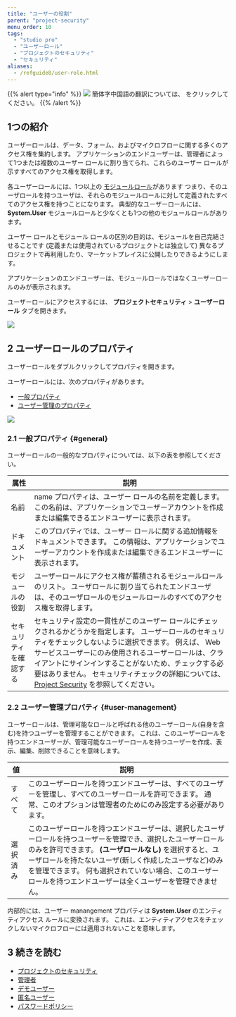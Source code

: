 ```yaml
---
title: "ユーザーの役割"
parent: "project-security"
menu_order: 10
tags:
  - "studio pro"
  - "ユーザーロール"
  - "プロジェクトのセキュリティ"
  - "セキュリティ"
aliases:
  - /refguide8/user-role.html
---
```


{{% alert type="info" %}}
<img src="attachments/chinese-translation/china.png" style="display: inline-block; margin: 0" /> 簡体字中国語の翻訳については、 [<unk> <unk> <unk>](https://cdn.mendix.tencent-cloud.com/documentation/refguide8/user-roles.pdf) をクリックしてください。
{{% /alert %}}

## 1つの紹介

ユーザーロールは、データ、フォーム、およびマイクロフローに関する多くのアクセス権を集約します。 アプリケーションのエンドユーザーは、管理者によって1つまたは複数のユーザー ロールに割り当てられ、これらのユーザー ロールが示すすべてのアクセス権を取得します。

各ユーザーロールには、1つ以上の [モジュールロール](module-security#module-role)があります つまり、そのユーザロールを持つユーザは、それらのモジュールロールに対して定義されたすべてのアクセス権を持つことになります。 典型的なユーザーロールには、 **System.User** モジュールロールと少なくとも1つの他のモジュールロールがあります。

ユーザー ロールとモジュール ロールの区別の目的は、モジュールを自己完結させることです (定義または使用されているプロジェクトとは独立して) 異なるプロジェクトで再利用したり、マーケットプレイスに公開したりできるようにします。

アプリケーションのエンドユーザーは、モジュールロールではなくユーザーロールのみが表示されます。

ユーザーロールにアクセスするには、 **プロジェクトセキュリティ** > **ユーザーロール** タブを開きます。

![](attachments/user-roles/user-roles-example.png)

## 2 ユーザーロールのプロパティ

ユーザーロールをダブルクリックしてプロパティを開きます。

ユーザーロールには、次のプロパティがあります。

*  [一般プロパティ](#general)
*  [ユーザー管理のプロパティ](#user-management)

![](attachments/user-roles/user-role-properties.png)

### 2.1 一般プロパティ {#general}

ユーザーロールの一般的なプロパティについては、以下の表を参照してください。

| 属性          | 説明                                                                                                                                                                                                                     |
| ----------- | ---------------------------------------------------------------------------------------------------------------------------------------------------------------------------------------------------------------------- |
| 名前          | name プロパティは、ユーザー ロールの名前を定義します。 この名前は、アプリケーションでユーザーアカウントを作成または編集できるエンドユーザーに表示されます。                                                                                                                                      |
| ドキュメント      | このプロパティでは、ユーザー ロールに関する追加情報をドキュメントできます。 この情報は、アプリケーションでユーザーアカウントを作成または編集できるエンドユーザーに表示されます。                                                                                                                              |
| モジュールの役割    | ユーザーロールにアクセス権が蓄積されるモジュールロールのリスト。 ユーザロールに割り当てられたエンドユーザは、そのユーザロールのモジュールロールのすべてのアクセス権を取得します。                                                                                                                              |
| セキュリティを確認する | セキュリティ設定の一貫性がこのユーザー ロールにチェックされるかどうかを指定します。 ユーザーロールのセキュリティをチェックしないように選択できます。 例えば、 Webサービスユーザーにのみ使用されるユーザーロールは、クライアントにサインインすることがないため、チェックする必要はありません。 セキュリティチェックの詳細については、 [Project Security](project-security) を参照してください。 |

### 2.2 ユーザー管理プロパティ {#user-management}

ユーザーロールは、管理可能なロールと呼ばれる他のユーザーロール(自身を含む)を持つユーザーを管理することができます。 これは、このユーザーロールを持つエンドユーザーが、管理可能なユーザーロールを持つユーザーを作成、表示、編集、削除できることを意味します。

| 値    | 説明                                                                                                                                                                               |
| ---- | -------------------------------------------------------------------------------------------------------------------------------------------------------------------------------- |
| すべて  | このユーザーロールを持つエンドユーザーは、すべてのユーザーを管理し、すべてのユーザーロールを許可できます。 通常、このオプションは管理者のためにのみ設定する必要があります。                                                                                           |
| 選択済み | このユーザーロールを持つエンドユーザーは、選択したユーザーロールを持つユーザーを管理でき、選択したユーザーロールのみを許可できます。 **(ユーザロールなし)** を選択すると、ユーザロールを持たないユーザ(新しく作成したユーザなど)のみを管理できます。 何も選択されていない場合、このユーザーロールを持つエンドユーザーは全くユーザーを管理できません。 |

内部的には、ユーザー manangement プロパティは **System.User** のエンティティアクセス ルールに変換されます。 これは、エンティティアクセスをチェックしないマイクロフローには適用されないことを意味します。

## 3 続きを読む

* [プロジェクトのセキュリティ](project-security)
* [管理者](管理者)
* [デモユーザー](demo-users)
* [匿名ユーザー](anonymous-users)
* [パスワードポリシー](password-policy)
